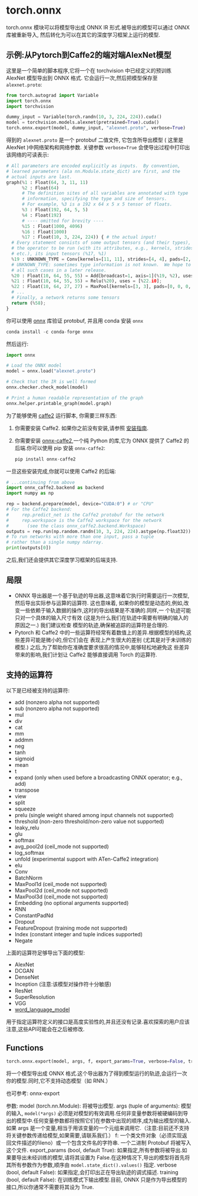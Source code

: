 # torch.onnx

torch.onnx 模块可以将模型导出成 ONNX IR 形式.被导出的模型可以通过 ONNX 库被重新导入, 然后转化为可以在其它的深度学习框架上运行的模型.

## 示例:从Pytorch到Caffe2的端对端AlexNet模型

这里是一个简单的脚本程序,它将一个在 torchvision 中已经定义的预训练 AlexNet 模型导出到 ONNX 格式. 它会运行一次,然后把模型保存至 `alexnet.proto`:

```py
from torch.autograd import Variable
import torch.onnx
import torchvision

dummy_input = Variable(torch.randn(10, 3, 224, 224)).cuda()
model = torchvision.models.alexnet(pretrained=True).cuda()
torch.onnx.export(model, dummy_input, "alexnet.proto", verbose=True)

```

得到的 `alexnet.proto` 是一个 protobuf 二值文件, 它包含所导出模型 ( 这里是 AlexNet )中网络架构和网络参数. 关键参数 `verbose=True` 会使导出过程中打印出该网络的可读表示:

```py
# All parameters are encoded explicitly as inputs.  By convention,
# learned parameters (ala nn.Module.state_dict) are first, and the
# actual inputs are last.
graph(%1 : Float(64, 3, 11, 11)
      %2 : Float(64)
      # The definition sites of all variables are annotated with type
      # information, specifying the type and size of tensors.
      # For example, %3 is a 192 x 64 x 5 x 5 tensor of floats.
      %3 : Float(192, 64, 5, 5)
      %4 : Float(192)
      # ---- omitted for brevity ----
      %15 : Float(1000, 4096)
      %16 : Float(1000)
      %17 : Float(10, 3, 224, 224)) { # the actual input!
  # Every statement consists of some output tensors (and their types),
  # the operator to be run (with its attributes, e.g., kernels, strides,
  # etc.), its input tensors (%17, %1)
  %19 : UNKNOWN_TYPE = Conv[kernels=[11, 11], strides=[4, 4], pads=[2, 2, 2, 2], dilations=[1, 1], group=1](%17, %1), uses = [[%20.i0]];
  # UNKNOWN_TYPE: sometimes type information is not known.  We hope to eliminate
  # all such cases in a later release.
  %20 : Float(10, 64, 55, 55) = Add[broadcast=1, axis=1](%19, %2), uses = [%21.i0];
  %21 : Float(10, 64, 55, 55) = Relu(%20), uses = [%22.i0];
  %22 : Float(10, 64, 27, 27) = MaxPool[kernels=[3, 3], pads=[0, 0, 0, 0], dilations=[1, 1], strides=[2, 2]](%21), uses = [%23.i0];
  # ...
  # Finally, a network returns some tensors
  return (%58);
}

```

你可以使用 [onnx](https://github.com/onnx/onnx/) 库验证 protobuf, 并且用 conda 安装 `onnx`

```py
conda install -c conda-forge onnx

```

然后运行:

```py
import onnx

# Load the ONNX model
model = onnx.load("alexnet.proto")

# Check that the IR is well formed
onnx.checker.check_model(model)

# Print a human readable representation of the graph
onnx.helper.printable_graph(model.graph)

```

为了能够使用 [caffe2](https://caffe2.ai/) 运行脚本, 你需要三样东西:

1.  你需要安装 Caffe2\. 如果你之前没有安装,请参照 [安装指南](https://caffe2.ai/docs/getting-started.html).

2.  你需要安装 [onnx-caffe2](https://github.com/onnx/onnx-caffe2),一个纯 Python 的库,它为 ONNX 提供了 Caffe2 的 后端.你可以使用 pip 安装 `onnx-caffe2`:

    ```py
    pip install onnx-caffe2

    ```

一旦这些安装完成,你就可以使用 Caffe2 的后端:

```py
# ...continuing from above
import onnx_caffe2.backend as backend
import numpy as np

rep = backend.prepare(model, device="CUDA:0") # or "CPU"
# For the Caffe2 backend:
#     rep.predict_net is the Caffe2 protobuf for the network
#     rep.workspace is the Caffe2 workspace for the network
#       (see the class onnx_caffe2.backend.Workspace)
outputs = rep.run(np.random.randn(10, 3, 224, 224).astype(np.float32))
# To run networks with more than one input, pass a tuple
# rather than a single numpy ndarray.
print(outputs[0])

```

之后,我们还会提供其它深度学习框架的后端支持.

## 局限

*   ONNX 导出器是一个基于轨迹的导出器,这意味着它执行时需要运行一次模型,然后导出实际参与运算的运算符. 这也意味着, 如果你的模型是动态的,例如,改变一些依赖于输入数据的操作,这时的导出结果是不准确的.同样,一 个轨迹可能只对一个具体的输入尺寸有效 (这是为什么我们在轨迹中需要有明确的输入的原因之一.) 我们建议检查 模型的轨迹,确保被追踪的运算符是合理的.
*   Pytorch 和 Caffe2 中的一些运算符经常有着数值上的差异.根据模型的结构,这些差异可能是微小的,但它们会在 表现上产生很大的差别 (尤其是对于未训练的模型.) 之后,为了帮助你在准确度要求很高的情况中,能够轻松地避免这 些差异带来的影响,我们计划让 Caffe2 能够直接调用 Torch 的运算符.

## 支持的运算符

以下是已经被支持的运算符:

*   add (nonzero alpha not supported)
*   sub (nonzero alpha not supported)
*   mul
*   div
*   cat
*   mm
*   addmm
*   neg
*   tanh
*   sigmoid
*   mean
*   t
*   expand (only when used before a broadcasting ONNX operator; e.g., add)
*   transpose
*   view
*   split
*   squeeze
*   prelu (single weight shared among input channels not supported)
*   threshold (non-zero threshold/non-zero value not supported)
*   leaky_relu
*   glu
*   softmax
*   avg_pool2d (ceil_mode not supported)
*   log_softmax
*   unfold (experimental support with ATen-Caffe2 integration)
*   elu
*   Conv
*   BatchNorm
*   MaxPool1d (ceil_mode not supported)
*   MaxPool2d (ceil_mode not supported)
*   MaxPool3d (ceil_mode not supported)
*   Embedding (no optional arguments supported)
*   RNN
*   ConstantPadNd
*   Dropout
*   FeatureDropout (training mode not supported)
*   Index (constant integer and tuple indices supported)
*   Negate

上面的运算符足够导出下面的模型:

*   AlexNet
*   DCGAN
*   DenseNet
*   Inception (注意:该模型对操作符十分敏感)
*   ResNet
*   SuperResolution
*   VGG
*   [word_language_model](https://github.com/pytorch/examples/tree/master/word_language_model)

用于指定运算符定义的接口是高度实验性的,并且还没有记录.喜欢探索的用户应该注意,这些API可能会在之后被修改.

## Functions

```py
torch.onnx.export(model, args, f, export_params=True, verbose=False, training=False)
```

将一个模型导出成 ONNX 格式.这个导出器为了得到模型运行的轨迹,会运行一次你的模型.同时,它不支持动态模型（如 RNN.）

也可参考: onnx-export

参数: model (torch.nn.Module): 将被导出模型. args (tuple of arguments): 模型的输入, `model(*args)` 必须是对模型的有效调用.任何非变量参数将被硬编码到导出的模型中.任何变量参数都将按照它们在参数中出现的顺序,成为输出模型的输入.如果 args 是一个变量,相当于用该变量的一个元组来调用它.（注意:目前还不支持将关键参数传递给模型,如果需要,请联系我们.） f: 一个类文件对象（必须实现返回文件描述的fileno）或一个包含文件名的字符串. 一个二进制 Protobuf 将被写入这个文件. export_params (bool, default True): 如果指定,所有参数将被导出.如果要导出未经训练的模型,请将其设置为 False.在这种情况下,导出的模型将首先将其所有参数作为参数,顺序由 `model.state_dict().values()` 指定. verbose (bool, default False): 如果指定,会打印出正在导出轨迹的调式描述. training (bool, default False): 在训练模式下输出模型.目前, ONNX 只是作为导出模型的接口,所以你通常不需要将其设为 True.